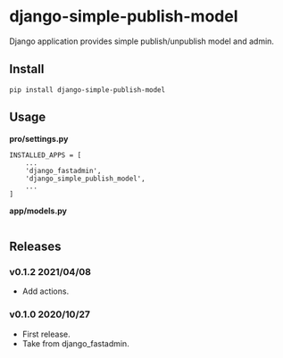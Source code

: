 # django-simple-publish-model

Django application provides simple publish/unpublish model and admin.

## Install

```
pip install django-simple-publish-model
```


## Usage

**pro/settings.py**

```
INSTALLED_APPS = [
    ...
    'django_fastadmin',
    'django_simple_publish_model',
    ...
]
```

**app/models.py**

```

```

## Releases

### v0.1.2 2021/04/08

- Add actions.

### v0.1.0 2020/10/27

- First release.
- Take from django_fastadmin.
